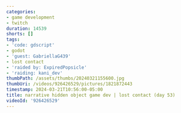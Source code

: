 ```yaml
---
categories:
- game development
- twitch
duration: 14539
shorts: []
tags:
- 'code: gdscript'
- godot
- 'guest: GabriellaG439'
- lost contact
- 'raided by: ExpiredPopsicle'
- 'raiding: kani_dev'
thumbPath: /assets/thumbs/20240321155600.jpg
thumbUri: /videos/926426529/pictures/1821872443
timestamp: 2024-03-21T10:56:00-05:00
title: narrative hidden object game dev | lost contact (day 53)
videoId: '926426529'
---
```

